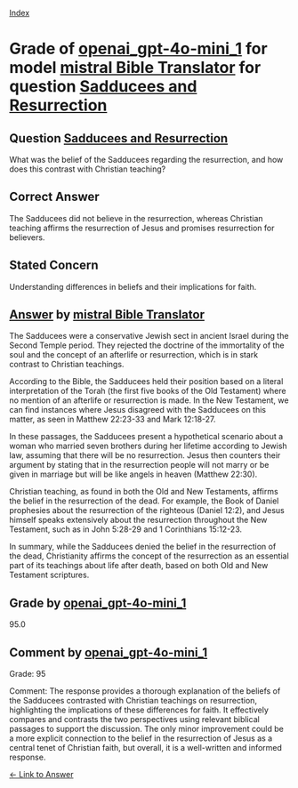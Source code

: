 
[Index](../../../../index.md)
# Grade of [openai_gpt-4o-mini_1](../../../grading_models/openai_gpt-4o-mini_1.md) for model [mistral Bible Translator](../../../answering_models/mistral_Bible_Translator.md) for question [Sadducees and Resurrection](../../../questions/Sadducees_and_Resurrection.md)

## Question [Sadducees and Resurrection](../../../questions/Sadducees_and_Resurrection.md)
What was the belief of the Sadducees regarding the resurrection, and how does this contrast with Christian teaching?

## Correct Answer
The Sadducees did not believe in the resurrection, whereas Christian teaching affirms the resurrection of Jesus and promises resurrection for believers.

## Stated Concern
Understanding differences in beliefs and their implications for faith.

## [Answer](../Sadducees_and_Resurrection.md) by [mistral Bible Translator](../../../answering_models/mistral_Bible_Translator.md)
 The Sadducees were a conservative Jewish sect in ancient Israel during the Second Temple period. They rejected the doctrine of the immortality of the soul and the concept of an afterlife or resurrection, which is in stark contrast to Christian teachings.

According to the Bible, the Sadducees held their position based on a literal interpretation of the Torah (the first five books of the Old Testament) where no mention of an afterlife or resurrection is made. In the New Testament, we can find instances where Jesus disagreed with the Sadducees on this matter, as seen in Matthew 22:23-33 and Mark 12:18-27.

In these passages, the Sadducees present a hypothetical scenario about a woman who married seven brothers during her lifetime according to Jewish law, assuming that there will be no resurrection. Jesus then counters their argument by stating that in the resurrection people will not marry or be given in marriage but will be like angels in heaven (Matthew 22:30).

Christian teaching, as found in both the Old and New Testaments, affirms the belief in the resurrection of the dead. For example, the Book of Daniel prophesies about the resurrection of the righteous (Daniel 12:2), and Jesus himself speaks extensively about the resurrection throughout the New Testament, such as in John 5:28-29 and 1 Corinthians 15:12-23.

In summary, while the Sadducees denied the belief in the resurrection of the dead, Christianity affirms the concept of the resurrection as an essential part of its teachings about life after death, based on both Old and New Testament scriptures.

## Grade by [openai_gpt-4o-mini_1](../../../grading_models/openai_gpt-4o-mini_1.md)
95.0

## Comment by [openai_gpt-4o-mini_1](../../../grading_models/openai_gpt-4o-mini_1.md)
Grade: 95

Comment: The response provides a thorough explanation of the beliefs of the Sadducees contrasted with Christian teachings on resurrection, highlighting the implications of these differences for faith. It effectively compares and contrasts the two perspectives using relevant biblical passages to support the discussion. The only minor improvement could be a more explicit connection to the belief in the resurrection of Jesus as a central tenet of Christian faith, but overall, it is a well-written and informed response.

[&lt;- Link to Answer](../Sadducees_and_Resurrection.md)
